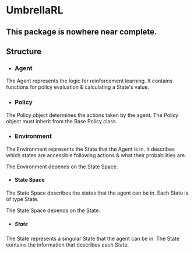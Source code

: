 # UmbrellaRL

## This package is nowhere near complete.

## Structure

- ### Agent

The Agent represents the logic for reinforcement learning.
It contains functions for policy evaluation & calculating a State's value.

- ### Policy

The Policy object determines the actions taken by the agent.
The Policy object must inherit from the Base Policy class.

- ### Environment

The Environment represents the State that the Agent is in. It describes which
states are accessible following actions & what their probabilities are.

The Environment depends on the State Space.

- #### State Space

The State Space describes the states that the agent can be in.
Each State is of type State.

The State Space depends on the State.

- ##### State

The State represents a singular State that the agent can be in.
The State contains the information that describes each State.
